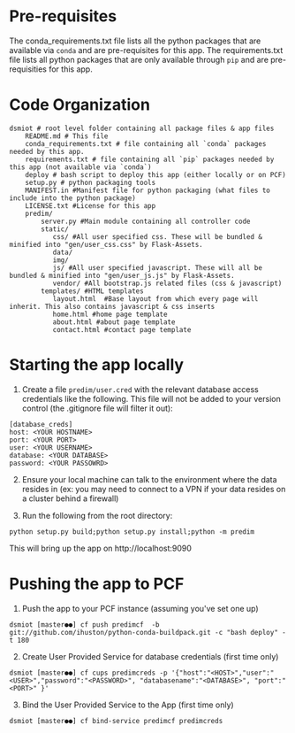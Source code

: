 Pre-requisites
==============
The conda_requirements.txt file lists all the python packages that are available via `conda` and are pre-requisites for this app.
The requirements.txt file lists all python packages that are only available through `pip` and are pre-requisities for this app.

Code Organization
==================
```
dsmiot # root level folder containing all package files & app files
    README.md # This file
    conda_requirements.txt # file containing all `conda` packages needed by this app.
    requirements.txt # file containing all `pip` packages needed by this app (not available via `conda`)
    deploy # bash script to deploy this app (either locally or on PCF)
    setup.py # python packaging tools
    MANIFEST.in #Manifest file for python packaging (what files to include into the python package)
    LICENSE.txt #License for this app    
    predim/
        server.py #Main module containing all controller code
        static/
           css/ #All user specified css. These will be bundled & minified into "gen/user_css.css" by Flask-Assets.    
           data/   
           img/    
           js/ #All user specified javascript. These will all be bundled & minified into "gen/user_js.js" by Flask-Assets.    
           vendor/ #All bootstrap.js related files (css & javascript)
        templates/ #HTML templates
           layout.html  #Base layout from which every page will inherit. This also contains javascript & css inserts
           home.html #home page template
           about.html #about page template
           contact.html #contact page template
```

Starting the app locally
========================

1. Create a file ```predim/user.cred``` with the relevant database access credentials like the following. This file will not be added to your version control (the .gitignore file will filter it out):

```
[database_creds]
host: <YOUR HOSTNAME>
port: <YOUR PORT>
user: <YOUR USERNAME>
database: <YOUR DATABASE>
password: <YOUR PASSOWRD>
```

2. Ensure your local machine can talk to the environment where the data resides in (ex: you may need to connect to a VPN if your data resides on a cluster behind a firewall)

3. Run the following from the root directory:
```
python setup.py build;python setup.py install;python -m predim
```
This will bring up the app on http://localhost:9090

Pushing the app to PCF
======================

1. Push the app to your PCF instance (assuming you've set one up)
```
dsmiot [master●●] cf push predimcf  -b git://github.com/ihuston/python-conda-buildpack.git -c "bash deploy" -t 180     
```

2. Create User Provided Service for database credentials (first time only)
```
dsmiot [master●●] cf cups predimcreds -p '{"host":"<HOST>","user":"<USER>","password":"<PASSWORD>", "databasename":"<DATABASE>", "port":"<PORT>" }'
```

3. Bind the User Provided Service to the App (first time only)
```
dsmiot [master●●] cf bind-service predimcf predimcreds
```

